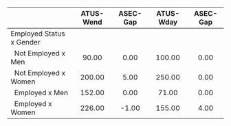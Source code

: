 
|                      |    ATUS-Wend |     ASEC-Gap |    ATUS-Wday |     ASEC-Gap |
| -------------------- | :----------: | :----------: | :----------: | :----------: |
| Employed Status x Gender |              |              |              |              |
| &nbsp;&nbsp;Not Employed x Men |        90.00 |         0.00 |       100.00 |         0.00 |
| &nbsp;&nbsp;Not Employed x Women |       200.00 |         5.00 |       250.00 |         0.00 |
| &nbsp;&nbsp;Employed x Men |       152.00 |         0.00 |        71.00 |         0.00 |
| &nbsp;&nbsp;Employed x Women |       226.00 |        -1.00 |       155.00 |         4.00 |

